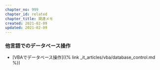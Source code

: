 ```yaml
---
chapter_no: 999
chapter_id: related
chapter_title: 関連メモ
created: 2021-02-09
updated: 2021-02-09
---
```

### 他言語でのデータベース操作
- [VBAでデータベース操作]({% link _it_articles/vba/database_control.md %})
